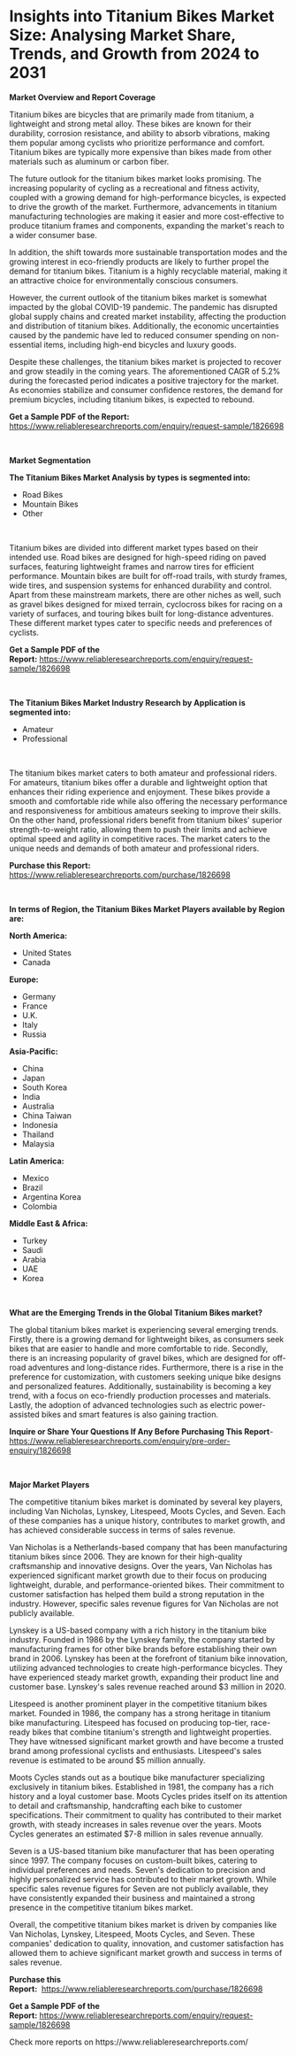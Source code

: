 <p><h1>Insights into Titanium Bikes Market Size: Analysing Market Share, Trends, and Growth from 2024 to 2031</h1></p><p><strong>Market Overview and Report Coverage</strong></p>
<p><p>Titanium bikes are bicycles that are primarily made from titanium, a lightweight and strong metal alloy. These bikes are known for their durability, corrosion resistance, and ability to absorb vibrations, making them popular among cyclists who prioritize performance and comfort. Titanium bikes are typically more expensive than bikes made from other materials such as aluminum or carbon fiber.</p><p>The future outlook for the titanium bikes market looks promising. The increasing popularity of cycling as a recreational and fitness activity, coupled with a growing demand for high-performance bicycles, is expected to drive the growth of the market. Furthermore, advancements in titanium manufacturing technologies are making it easier and more cost-effective to produce titanium frames and components, expanding the market's reach to a wider consumer base.</p><p>In addition, the shift towards more sustainable transportation modes and the growing interest in eco-friendly products are likely to further propel the demand for titanium bikes. Titanium is a highly recyclable material, making it an attractive choice for environmentally conscious consumers.</p><p>However, the current outlook of the titanium bikes market is somewhat impacted by the global COVID-19 pandemic. The pandemic has disrupted global supply chains and created market instability, affecting the production and distribution of titanium bikes. Additionally, the economic uncertainties caused by the pandemic have led to reduced consumer spending on non-essential items, including high-end bicycles and luxury goods.</p><p>Despite these challenges, the titanium bikes market is projected to recover and grow steadily in the coming years. The aforementioned CAGR of 5.2% during the forecasted period indicates a positive trajectory for the market. As economies stabilize and consumer confidence restores, the demand for premium bicycles, including titanium bikes, is expected to rebound.</p></p>
<p><strong>Get a Sample PDF of the Report:</strong> <a href="https://www.reliableresearchreports.com/enquiry/request-sample/1826698">https://www.reliableresearchreports.com/enquiry/request-sample/1826698</a></p>
<p>&nbsp;</p>
<p><strong>Market Segmentation</strong></p>
<p><strong>The Titanium Bikes Market Analysis by types is segmented into:</strong></p>
<p><ul><li>Road Bikes</li><li>Mountain Bikes</li><li>Other</li></ul></p>
<p>&nbsp;</p>
<p><p>Titanium bikes are divided into different market types based on their intended use. Road bikes are designed for high-speed riding on paved surfaces, featuring lightweight frames and narrow tires for efficient performance. Mountain bikes are built for off-road trails, with sturdy frames, wide tires, and suspension systems for enhanced durability and control. Apart from these mainstream markets, there are other niches as well, such as gravel bikes designed for mixed terrain, cyclocross bikes for racing on a variety of surfaces, and touring bikes built for long-distance adventures. These different market types cater to specific needs and preferences of cyclists.</p></p>
<p><strong>Get a Sample PDF of the Report:</strong>&nbsp;<a href="https://www.reliableresearchreports.com/enquiry/request-sample/1826698">https://www.reliableresearchreports.com/enquiry/request-sample/1826698</a></p>
<p>&nbsp;</p>
<p><strong>The Titanium Bikes Market Industry Research by Application is segmented into:</strong></p>
<p><ul><li>Amateur</li><li>Professional</li></ul></p>
<p>&nbsp;</p>
<p><p>The titanium bikes market caters to both amateur and professional riders. For amateurs, titanium bikes offer a durable and lightweight option that enhances their riding experience and enjoyment. These bikes provide a smooth and comfortable ride while also offering the necessary performance and responsiveness for ambitious amateurs seeking to improve their skills. On the other hand, professional riders benefit from titanium bikes' superior strength-to-weight ratio, allowing them to push their limits and achieve optimal speed and agility in competitive races. The market caters to the unique needs and demands of both amateur and professional riders.</p></p>
<p><strong>Purchase this Report:</strong>&nbsp; <a href="https://www.reliableresearchreports.com/purchase/1826698">https://www.reliableresearchreports.com/purchase/1826698</a></p>
<p>&nbsp;</p>
<p><strong>In terms of Region, the Titanium Bikes Market Players available by Region are:</strong></p>
<p>
    <p> <strong> North America: </strong>
        <ul>
            <li>United States</li>
            <li>Canada</li>
        </ul>
        </p> 
    <p> <strong> Europe: </strong>
        <ul>
            <li>Germany</li>
            <li>France</li>
            <li>U.K.</li>
            <li>Italy</li>
            <li>Russia</li>
        </ul>
        </p> 
    <p> <strong> Asia-Pacific: </strong>
        <ul>
            <li>China</li>
            <li>Japan</li>
            <li>South Korea</li>
            <li>India</li>
            <li>Australia</li>
            <li>China Taiwan</li>
            <li>Indonesia</li>
            <li>Thailand</li>
            <li>Malaysia</li>
        </ul>
        </p> 
    <p> <strong> Latin America: </strong>
        <ul>
            <li>Mexico</li>
            <li>Brazil</li>
            <li>Argentina Korea</li>
            <li>Colombia</li>
        </ul>
        </p> 
    <p> <strong> Middle East & Africa: </strong>
        <ul>
            <li>Turkey</li>
            <li>Saudi</li>
            <li>Arabia</li>
            <li>UAE</li>
            <li>Korea</li>
        </ul>
    </p>
    </p>
<p>&nbsp;</p>
<p><strong>What are the Emerging Trends in the Global Titanium Bikes market?</strong></p>
<p><p>The global titanium bikes market is experiencing several emerging trends. Firstly, there is a growing demand for lightweight bikes, as consumers seek bikes that are easier to handle and more comfortable to ride. Secondly, there is an increasing popularity of gravel bikes, which are designed for off-road adventures and long-distance rides. Furthermore, there is a rise in the preference for customization, with customers seeking unique bike designs and personalized features. Additionally, sustainability is becoming a key trend, with a focus on eco-friendly production processes and materials. Lastly, the adoption of advanced technologies such as electric power-assisted bikes and smart features is also gaining traction.</p></p>
<p><strong>Inquire or Share Your Questions If Any Before Purchasing This Report</strong>- <a href="https://www.reliableresearchreports.com/enquiry/pre-order-enquiry/1826698">https://www.reliableresearchreports.com/enquiry/pre-order-enquiry/1826698</a></p>
<p>&nbsp;</p>
<p><strong>Major Market Players</strong></p>
<p><p>The competitive titanium bikes market is dominated by several key players, including Van Nicholas, Lynskey, Litespeed, Moots Cycles, and Seven. Each of these companies has a unique history, contributes to market growth, and has achieved considerable success in terms of sales revenue.</p><p>Van Nicholas is a Netherlands-based company that has been manufacturing titanium bikes since 2006. They are known for their high-quality craftsmanship and innovative designs. Over the years, Van Nicholas has experienced significant market growth due to their focus on producing lightweight, durable, and performance-oriented bikes. Their commitment to customer satisfaction has helped them build a strong reputation in the industry. However, specific sales revenue figures for Van Nicholas are not publicly available.</p><p>Lynskey is a US-based company with a rich history in the titanium bike industry. Founded in 1986 by the Lynskey family, the company started by manufacturing frames for other bike brands before establishing their own brand in 2006. Lynskey has been at the forefront of titanium bike innovation, utilizing advanced technologies to create high-performance bicycles. They have experienced steady market growth, expanding their product line and customer base. Lynskey's sales revenue reached around $3 million in 2020.</p><p>Litespeed is another prominent player in the competitive titanium bikes market. Founded in 1986, the company has a strong heritage in titanium bike manufacturing. Litespeed has focused on producing top-tier, race-ready bikes that combine titanium's strength and lightweight properties. They have witnessed significant market growth and have become a trusted brand among professional cyclists and enthusiasts. Litespeed's sales revenue is estimated to be around $5 million annually.</p><p>Moots Cycles stands out as a boutique bike manufacturer specializing exclusively in titanium bikes. Established in 1981, the company has a rich history and a loyal customer base. Moots Cycles prides itself on its attention to detail and craftsmanship, handcrafting each bike to customer specifications. Their commitment to quality has contributed to their market growth, with steady increases in sales revenue over the years. Moots Cycles generates an estimated $7-8 million in sales revenue annually.</p><p>Seven is a US-based titanium bike manufacturer that has been operating since 1997. The company focuses on custom-built bikes, catering to individual preferences and needs. Seven's dedication to precision and highly personalized service has contributed to their market growth. While specific sales revenue figures for Seven are not publicly available, they have consistently expanded their business and maintained a strong presence in the competitive titanium bikes market.</p><p>Overall, the competitive titanium bikes market is driven by companies like Van Nicholas, Lynskey, Litespeed, Moots Cycles, and Seven. These companies' dedication to quality, innovation, and customer satisfaction has allowed them to achieve significant market growth and success in terms of sales revenue.</p></p>
<p><strong>Purchase this Report:</strong>&nbsp;&nbsp;<a href="https://www.reliableresearchreports.com/purchase/1826698">https://www.reliableresearchreports.com/purchase/1826698</a></p>
<p></p>
<p><strong>Get a Sample PDF of the Report:</strong>&nbsp;<a href="https://www.reliableresearchreports.com/enquiry/request-sample/1826698">https://www.reliableresearchreports.com/enquiry/request-sample/1826698</a></p>
<p>Check more reports on https://www.reliableresearchreports.com/</p>
